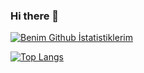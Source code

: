 ### Hi there 👋

<!--
**omeralperguzel/omeralperguzel** is a ✨ _special_ ✨ repository because its `README.md` (this file) appears on your GitHub profile.

Here are some ideas to get you started:

- 🔭 I’m currently working on ...
- 🌱 I’m currently learning ...
- 👯 I’m looking to collaborate on ...
- 🤔 I’m looking for help with ...
- 💬 Ask me about ...
- 📫 How to reach me: ...
- 😄 Pronouns: ...
- ⚡ Fun fact: ...
-->
[![Benim Github İstatistiklerim](https://github-readme-stats.vercel.app/api?username=omeralperguzel)](https://github.com/anuraghazra/github-readme-stats)

[![Top Langs](https://github-readme-stats.vercel.app/api/top-langs/?username=omeralperguzel)](https://github.com/anuraghazra/github-readme-stats)


